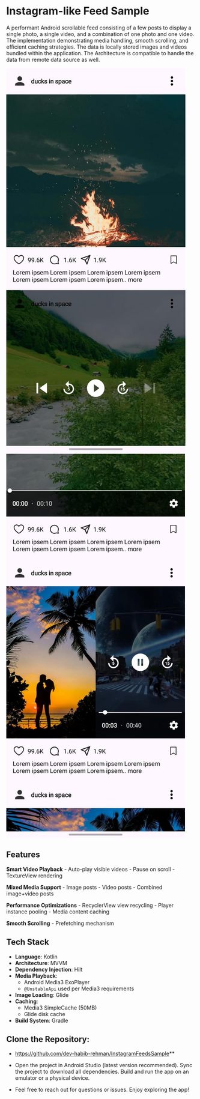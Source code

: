 # Instagram-like Feed Sample

A performant Android scrollable feed consisting of a few posts to display a single photo, a single video, and a combination of one photo and one video. The implementation demonstrating media handling, smooth scrolling, and efficient caching strategies. The data is locally stored images and videos bundled within the application. The Architecture is compatible to handle the data from remote data source as well.  

![Feed Screenshot](screenshots/feed_demo_1.jpeg)
![Feed Screenshot](screenshots/feed_demo_2.jpeg)


## Features
**Smart Video Playback**
    - Auto-play visible videos
    - Pause on scroll
    - TextureView rendering

**Mixed Media Support**
    - Image posts
    - Video posts
    - Combined image+video posts

**Performance Optimizations**
    - RecyclerView view recycling
    - Player instance pooling
    - Media content caching

**Smooth Scrolling**
    - Prefetching mechanism

## Tech Stack
- **Language**: Kotlin
- **Architecture**: MVVM
- **Dependency Injection**: Hilt
- **Media Playback**:
    - Android Media3 ExoPlayer
    - `@UnstableApi` used per Media3 requirements
- **Image Loading**: Glide
- **Caching**:
    - Media3 SimpleCache (50MB)
    - Glide disk cache
- **Build System**: Gradle

## Clone the Repository: 
 - https://github.com/dev-habib-rehman/InstagramFeedsSample**

- Open the project in Android Studio (latest version recommended). Sync the project to download all dependencies. Build and run the app on an emulator or a physical device.

- Feel free to reach out for questions or issues. Enjoy exploring the app!
